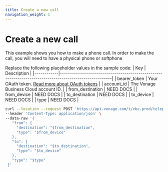 ```yaml
---
title: Create a new call
navigation_weight: 1
---
```


# Create a new call

This example shows you how to make a phone call. In order to make the call, you will need to have a physical phone or softphone  

Replace the following placeholder values in the sample code:
| Key        | Description                                                                                            |
|------------|--------------------------------------------------------------------------------------------------------|
| bearer_token | Your OAuth token. [Read more about OAuth tokens](https://developer.nexmo.com/vonage-business-cloud/vbc-apis/getting-started/authentication) |
| account_id | The Vonage Business Cloud account ID. |
| from_destination | NEED DOCS | 
| from_device | NEED DOCS |
| to_destination | NEED DOCS |
| to_device | NEED DOCS |
| type | NEED DOCS |

``` bash
curl --location --request POST 'https://api.vonage.com/t/vbc.prod/telephony/v3/cc/accounts/$account_id/calls' \
--header 'Content-Type: application/json' \
--data-raw '{  
   "from": {  
     "destination": "$from_destination",  
     "type": "$from_device"  
   },  
   "to": {  
     "destination": "$to_destination",  
     "type": "$to_device"  
   },  
   "type": "$type"  
 }'
```
